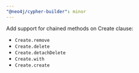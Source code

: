 ```yaml
---
"@neo4j/cypher-builder": minor
---
```


Add support for chained methods on Create clause:

-   `Create.remove`
-   `Create.delete`
-   `Create.detachDelete`
-   `Create.with`
-   `Create.create`
